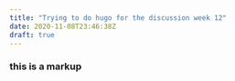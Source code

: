 ```yaml
---
title: "Trying to do hugo for the discussion week 12"
date: 2020-11-08T23:46:38Z
draft: true
---
```

### this is a markup

